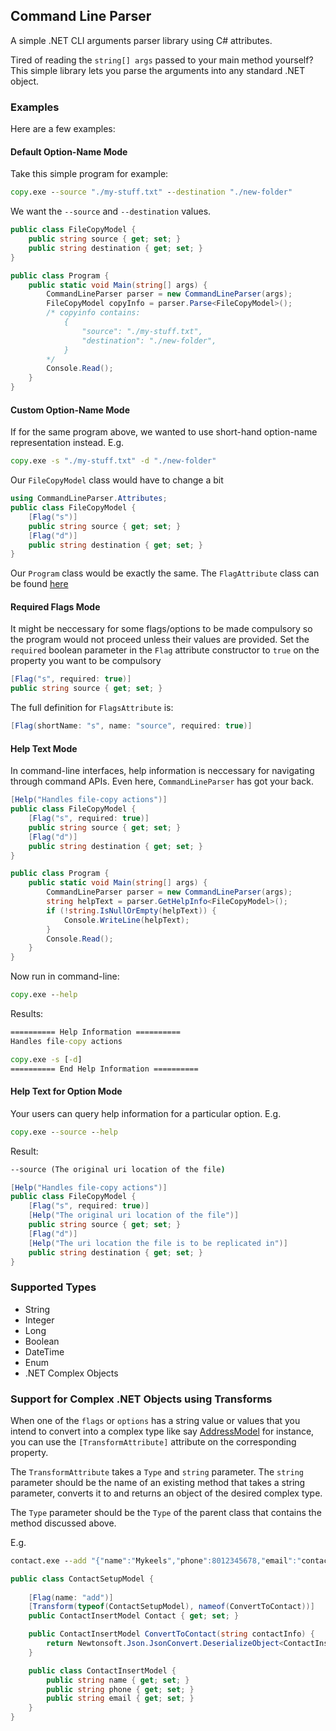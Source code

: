 ## Command Line Parser

A simple .NET CLI arguments parser library using C# attributes.

Tired of reading the `string[] args` passed to your main method yourself? This simple library lets you parse the arguments into any standard .NET object.

### Examples

Here are a few examples:

#### Default Option-Name Mode

Take this simple program for example:

```bat
copy.exe --source "./my-stuff.txt" --destination "./new-folder"
```

We want the `--source` and `--destination` values.

```csharp
public class FileCopyModel {
    public string source { get; set; }
    public string destination { get; set; }
}

public class Program {
    public static void Main(string[] args) {
        CommandLineParser parser = new CommandLineParser(args);
        FileCopyModel copyInfo = parser.Parse<FileCopyModel>();
        /* copyinfo contains:
            {
                "source": "./my-stuff.txt",
                "destination": "./new-folder",
            }
        */
        Console.Read();
    }
}
```

#### Custom Option-Name Mode

If for the same program above, we wanted to use short-hand option-name representation instead. E.g.

```bat
copy.exe -s "./my-stuff.txt" -d "./new-folder"
```

Our `FileCopyModel` class would have to change a bit

```csharp
using CommandLineParser.Attributes;
public class FileCopyModel {
    [Flag("s")]
    public string source { get; set; }
    [Flag("d")]
    public string destination { get; set; }
}
```

Our `Program` class would be exactly the same. The `FlagAttribute` class can be found [here](CommandLineParser/Attributes/FlagAttribute.cs)

#### Required Flags Mode

It might be neccessary for some flags/options to be made compulsory so the program would not proceed unless their values are provided. Set the `required` boolean parameter in the `Flag` attribute constructor to `true` on the property you want to be compulsory

```csharp
[Flag("s", required: true)]
public string source { get; set; }
```

The full definition for `FlagsAttribute` is:

```csharp
[Flag(shortName: "s", name: "source", required: true)]
```

#### Help Text Mode

In command-line interfaces, help information is neccessary for navigating through command APIs. Even here, `CommandLineParser` has got your back.

```csharp
[Help("Handles file-copy actions")]
public class FileCopyModel {
    [Flag("s", required: true)]
    public string source { get; set; }
    [Flag("d")]
    public string destination { get; set; }
}

public class Program {
    public static void Main(string[] args) {
        CommandLineParser parser = new CommandLineParser(args);
        string helpText = parser.GetHelpInfo<FileCopyModel>();
        if (!string.IsNullOrEmpty(helpText)) {
            Console.WriteLine(helpText);
        }
        Console.Read();
    }
}
```

Now run in command-line:

```bat
copy.exe --help
```

Results:
```bat
========== Help Information ==========
Handles file-copy actions

copy.exe -s [-d]
========== End Help Information ==========
```

#### Help Text for Option Mode

Your users can query help information for a particular option. E.g.

```bat
copy.exe --source --help
```

Result:

```bat
--source (The original uri location of the file)
```

```csharp
[Help("Handles file-copy actions")]
public class FileCopyModel {
    [Flag("s", required: true)]
    [Help("The original uri location of the file")]
    public string source { get; set; }
    [Flag("d")]
    [Help("The uri location the file is to be replicated in")]
    public string destination { get; set; }
}
```

### Supported Types

- String
- Integer
- Long
- Boolean
- DateTime
- Enum
- .NET Complex Objects

### Support for Complex .NET Objects using Transforms

When one of the `flags` or `options` has a string value or values that you intend to convert into a complex type like say [AddressModel](CommandLineParser.Console/Models/AddressModel.cs) for instance, you can use the `[TransformAttribute]` attribute on the corresponding property.

The `TransformAttribute` takes a `Type` and `string` parameter. The `string` parameter should be the name of an existing method that takes a string parameter, converts it to and returns an object of the desired complex type.

The `Type` parameter should be the `Type` of the parent class that contains the method discussed above.

E.g.

```bat
contact.exe --add "{"name":"Mykeels","phone":8012345678,"email":"contact@example.com"}"
```

```csharp
public class ContactSetupModel {
    
    [Flag(name: "add")]
    [Transform(typeof(ContactSetupModel), nameof(ConvertToContact))]
    public ContactInsertModel Contact { get; set; }

    public ContactInsertModel ConvertToContact(string contactInfo) {
        return Newtonsoft.Json.JsonConvert.DeserializeObject<ContactInsertModel>(contactInfo);
    }

    public class ContactInsertModel {
        public string name { get; set; }
        public string phone { get; set; }
        public string email { get; set; }
    }
}
```